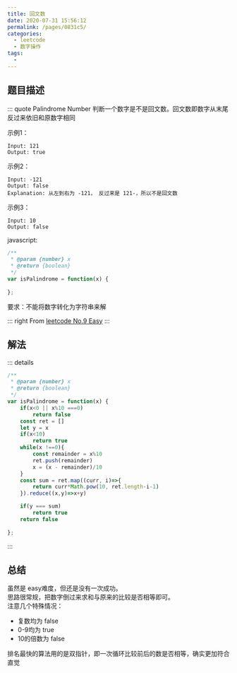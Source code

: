 ```yaml
---
title: 回文数
date: 2020-07-31 15:56:12
permalink: /pages/0831c5/
categories: 
  - leetcode
  - 数字操作
tags: 
  - 
---
```


## 题目描述
::: quote Palindrome Number
判断一个数字是不是回文数。回文数即数字从末尾反过来依旧和原数字相同

示例1：
``` 
Input: 121
Output: true
```

示例2：
```
Input: -121
Output: false
Explanation: 从左到右为 -121， 反过来是 121-，所以不是回文数
```

示例3：
```
Input: 10
Output: false
```

javascript:
```js
/**
 * @param {number} x
 * @return {boolean}
 */
var isPalindrome = function(x) {
    
};
```

要求：不能将数字转化为字符串来解

::: right
From [leetcode No.9 Easy](https://leetcode.com/problems/palindrome-number/)
:::

## 解法
::: details 
```js
/**
 * @param {number} x
 * @return {boolean}
 */
var isPalindrome = function(x) {
    if(x<0 || x%10 ===0)
        return false
    const ret = []
    let y = x
    if(x<10)
        return true
    while(x !==0){
        const remainder = x%10
        ret.push(remainder)
        x = (x - remainder)/10
    }
    const sum = ret.map((curr, i)=>{
        return curr*Math.pow(10, ret.length-i-1)
    }).reduce((x,y)=>x+y)

    if(y === sum)
        return true
    return false
    
};
```
:::

## 总结
虽然是 easy难度，但还是没有一次成功。  
思路很常规，把数字倒过来求和与原来的比较是否相等即可。  
注意几个特殊情况：
- 复数均为 false
- 0-9均为 true
- 10的倍数为 false

排名最快的算法用的是双指针，即一次循环比较前后的数是否相等，确实更加符合直觉